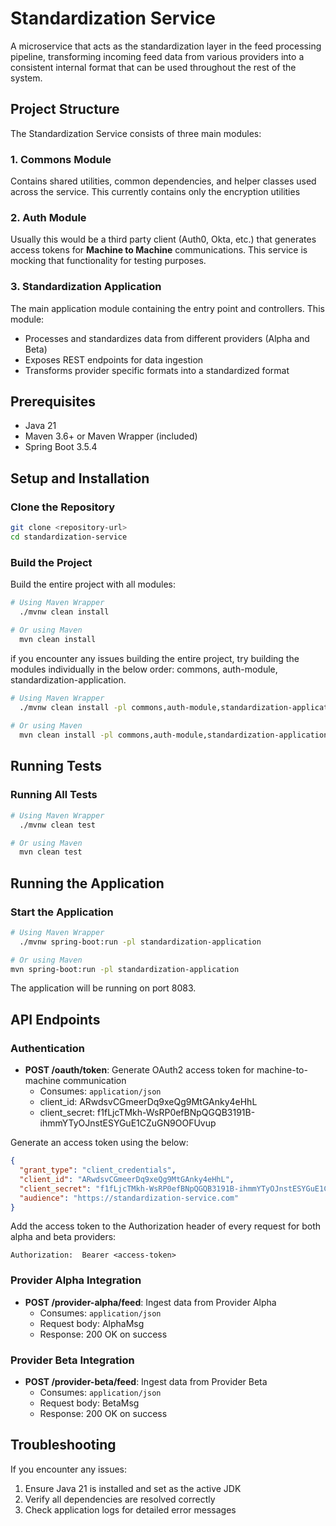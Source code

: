 # Standardization Service

A microservice that acts as the standardization layer in the feed processing pipeline, transforming incoming feed data
from various providers into a consistent internal format that can be used throughout the rest of the system.

## Project Structure

The Standardization Service consists of three main modules:

### 1. Commons Module

Contains shared utilities, common dependencies, and helper classes used across the service. This currently
contains only the encryption utilities

### 2. Auth Module

Usually this would be a third party client (Auth0, Okta, etc.) that generates access tokens for **Machine to Machine**
communications.
This service is mocking that functionality for testing purposes.

### 3. Standardization Application

The main application module containing the entry point and controllers. This module:

- Processes and standardizes data from different providers (Alpha and Beta)
- Exposes REST endpoints for data ingestion
- Transforms provider specific formats into a standardized format

## Prerequisites

- Java 21
- Maven 3.6+ or Maven Wrapper (included)
- Spring Boot 3.5.4

## Setup and Installation

### Clone the Repository

```bash
git clone <repository-url>
cd standardization-service
```

### Build the Project

Build the entire project with all modules:

```bash
# Using Maven Wrapper
  ./mvnw clean install

# Or using Maven
  mvn clean install
```

if you encounter any issues building the entire project, try building the modules individually in the below order:
commons, auth-module, standardization-application.

```bash
# Using Maven Wrapper
  ./mvnw clean install -pl commons,auth-module,standardization-application
  
# Or using Maven
  mvn clean install -pl commons,auth-module,standardization-application
 ```

## Running Tests

### Running All Tests

```bash
# Using Maven Wrapper
  ./mvnw clean test

# Or using Maven
  mvn clean test
```

## Running the Application

### Start the Application

```bash
# Using Maven Wrapper
  ./mvnw spring-boot:run -pl standardization-application

# Or using Maven
mvn spring-boot:run -pl standardization-application
```

The application will be running on port 8083.

## API Endpoints

### Authentication

- **POST /oauth/token**: Generate OAuth2 access token for machine-to-machine communication
    - Consumes: `application/json`
    - client_id: ARwdsvCGmeerDq9xeQg9MtGAnky4eHhL
    - client_secret: f1fLjcTMkh-WsRP0efBNpQGQB3191B-ihmmYTyOJnstESYGuE1CZuGN9OOFUvup

Generate an access token using the below:

```json
{
  "grant_type": "client_credentials",
  "client_id": "ARwdsvCGmeerDq9xeQg9MtGAnky4eHhL",
  "client_secret": "f1fLjcTMkh-WsRP0efBNpQGQB3191B-ihmmYTyOJnstESYGuE1CZuGN9OOFUvup",
  "audience": "https://standardization-service.com"
}
```

Add the access token to the Authorization header of every request for both alpha and beta providers:
```
Authorization:  Bearer <access-token>
```

### Provider Alpha Integration

- **POST /provider-alpha/feed**: Ingest data from Provider Alpha
    - Consumes: `application/json`
    - Request body: AlphaMsg
    - Response: 200 OK on success

### Provider Beta Integration

- **POST /provider-beta/feed**: Ingest data from Provider Beta
    - Consumes: `application/json`
    - Request body: BetaMsg
    - Response: 200 OK on success

## Troubleshooting

If you encounter any issues:

1. Ensure Java 21 is installed and set as the active JDK
2. Verify all dependencies are resolved correctly
3. Check application logs for detailed error messages